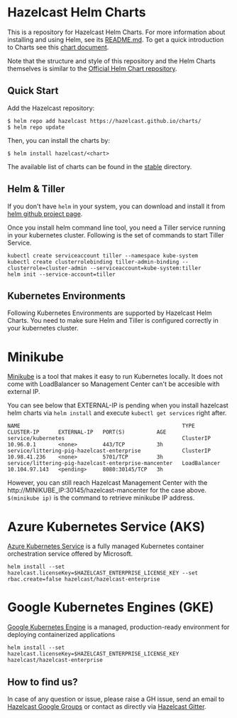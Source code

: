 # Hazelcast Helm Charts

This is a repository for Hazelcast Helm Charts. For more information about installing and using Helm, see its
[README.md](https://github.com/kubernetes/helm/tree/master/README.md). To get a quick introduction to Charts see this [chart document](https://github.com/kubernetes/helm/blob/master/docs/charts.md).

Note that the structure and style of this repository and the Helm Charts themselves is similar to the [Official Helm Chart repository](https://github.com/helm/charts).

## Quick Start

Add the Hazelcast repository:

    $ helm repo add hazelcast https://hazelcast.github.io/charts/
    $ helm repo update

Then, you can install the charts by:

    $ helm install hazelcast/<chart>

The available list of charts can be found in the [stable](stable) directory.

## Helm & Tiller

If you don't have `helm` in your system, you can download and install it from [helm github project page](https://github.com/helm/helm#install).

Once you install helm command line tool, you need a Tiller service running in your kubernetes cluster. Following is the set of commands to start Tiller Service.

```
kubectl create serviceaccount tiller --namespace kube-system
kubectl create clusterrolebinding tiller-admin-binding --clusterrole=cluster-admin --serviceaccount=kube-system:tiller
helm init --service-account=tiller
```

## Kubernetes Environments

Following Kubernetes Environments are supported by Hazelcast Helm Charts. You need to make sure Helm and Tiller is configured correctly in your kubernetes cluster.

# Minikube

[Minikube](https://github.com/kubernetes/minikube) is a tool that makes it easy to run Kubernetes locally. It does not come with LoadBalancer so Management Center can't be accesible with external IP. 

You can see below that EXTERNAL-IP is pending when you install hazelcast helm charts via `helm install` and execute `kubectl get services` right after.

```
NAME                                                   TYPE           CLUSTER-IP      EXTERNAL-IP   PORT(S)          AGE
service/kubernetes                                     ClusterIP      10.96.0.1       <none>        443/TCP          3h
service/littering-pig-hazelcast-enterprise             ClusterIP      10.98.41.236    <none>        5701/TCP         3h
service/littering-pig-hazelcast-enterprise-mancenter   LoadBalancer   10.104.97.143   <pending>     8080:30145/TCP   3h
```

However, you can still reach Hazelcast Management Center with the http://MINIKUBE_IP:30145/hazelcast-mancenter for the case above. `$(minikube ip)` is the command to retrieve minikube IP address.

# Azure Kubernetes Service (AKS)

[Azure Kubernetes Service](https://azure.microsoft.com/en-us/services/kubernetes-service/) is a fully managed Kubernetes container orchestration service offered by Microsoft. 

`helm install --set hazelcast.licenseKey=$HAZELCAST_ENTERPRISE_LICENSE_KEY --set rbac.create=false hazelcast/hazelcast-enterprise`

# Google Kubernetes Engines (GKE)

[Google Kubernetes Engine](https://cloud.google.com/kubernetes-engine/) is a managed, production-ready environment for deploying containerized applications

`helm install --set hazelcast.licenseKey=$HAZELCAST_ENTERPRISE_LICENSE_KEY hazelcast/hazelcast-enterprise`

## How to find us?

In case of any question or issue, please raise a GH issue, send an email to [Hazelcast Google Groups](https://groups.google.com/forum/#!forum/hazelcast) or contact as directly via [Hazelcast Gitter](https://gitter.im/hazelcast/hazelcast).


 
